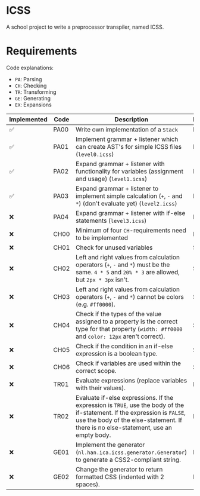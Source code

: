 # ICSS

A school project to write a preprocessor transpiler, named ICSS.

# Requirements

Code explanations:

- `PA`: Parsing
- `CH`: Checking
- `TR`: Transforming
- `GE`: Generating
- `EX`: Expansions

| Implemented | Code | Description | Priority |
|-------------|------|-------------|----------|
| ✅          | PA00 | Write own implementation of a `Stack` | Must |
| ✅          | PA01 | Implement grammar + listener which can create AST's for simple ICSS files (`level0.icss`) | Must |
| ✅          | PA02 | Expand grammar + listener with functionality for variables (assignment and usage) (`level1.icss`) | Must |
| ✅          | PA03 | Expand grammar + listener to implement simple calculation (`+`, `-` and `*`) (don't evaluate yet) (`level2.icss`) | Must |
| ❌          | PA04 | Expand grammar + listener with if-else statements (`level3.icss`) | Must |
| ❌          | CH00 | Minimum of four `CH`-requirements need to be implemented | Must |
| ❌          | CH01 | Check for unused variables | Should |
| ❌          | CH02 | Left and right values from calculation operators (`+`, `-` and `*`) must be the same. `4 * 5` and `20% * 3` are allowed, but `2px * 3px` isn't. | Should |
| ❌          | CH03 | Left and right values from calculation operators (`+`, `-` and `*`) cannot be colors (e.g. `#ff0000`). | Should |
| ❌          | CH04 | Check if the types of the value assigned to a property is the correct type for that property (`width: #ff0000` and `color: 12px` aren't correct). | Should |
| ❌          | CH05 | Check if the condition in an if-else expression is a boolean type. | Should |
| ❌          | CH06 | Check if variables are used within the correct scope. | Should |
| ❌          | TR01 | Evaluate expressions (replace variables with their values). | Must |
| ❌          | TR02 | Evaluate if-else expressions. If the expression is `TRUE`, use the body of the if-statement. If the expression is `FALSE`, use the body of the else-statement. If there is no else-statement, use an empty body. | Must |
| ❌          | GE01 | Implement the generator (`nl.han.ica.icss.generator.Generator`) to generate a CSS2-compliant string. | Must |
| ❌          | GE02 | Change the generator to return formatted CSS (indented with 2 spaces). | Must |

